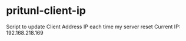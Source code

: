 # pritunl-client-ip
 Script to update Client Address IP each time my server reset
 Current IP: 192.168.218.169
